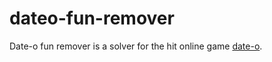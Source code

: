# dateo-fun-remover
Date-o fun remover is a solver for the hit online game [date-o](https://dateo-math-game.com/). 

